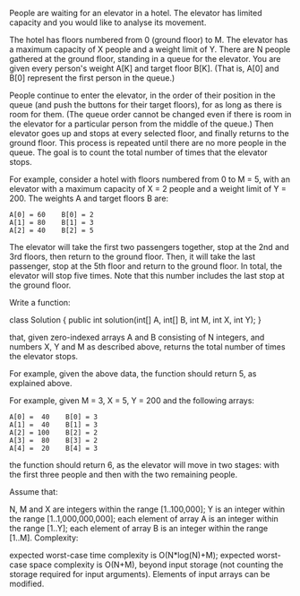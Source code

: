 People are waiting for an elevator in a hotel. The elevator has limited capacity and you would like to analyse its movement.

The hotel has floors numbered from 0 (ground floor) to M. The elevator has a maximum capacity of X people and a weight limit of Y. There are N people gathered at the ground floor, standing in a queue for the elevator. You are given every person's weight A[K] and target floor B[K]. (That is, A[0] and B[0] represent the first person in the queue.)

People continue to enter the elevator, in the order of their position in the queue (and push the buttons for their target floors), for as long as there is room for them. (The queue order cannot be changed even if there is room in the elevator for a particular person from the middle of the queue.) Then elevator goes up and stops at every selected floor, and finally returns to the ground floor. This process is repeated until there are no more people in the queue. The goal is to count the total number of times that the elevator stops.

For example, consider a hotel with floors numbered from 0 to M = 5, with an elevator with a maximum capacity of X = 2 people and a weight limit of Y = 200. The weights A and target floors B are:

    A[0] = 60    B[0] = 2
    A[1] = 80    B[1] = 3
    A[2] = 40    B[2] = 5
The elevator will take the first two passengers together, stop at the 2nd and 3rd floors, then return to the ground floor. Then, it will take the last passenger, stop at the 5th floor and return to the ground floor. In total, the elevator will stop five times. Note that this number includes the last stop at the ground floor.

Write a function:

class Solution { public int solution(int[] A, int[] B, int M, int X, int Y); }

that, given zero-indexed arrays A and B consisting of N integers, and numbers X, Y and M as described above, returns the total number of times the elevator stops.

For example, given the above data, the function should return 5, as explained above.

For example, given M = 3, X = 5, Y = 200 and the following arrays:

    A[0] =  40    B[0] = 3
    A[1] =  40    B[1] = 3
    A[2] = 100    B[2] = 2
    A[3] =  80    B[3] = 2
    A[4] =  20    B[4] = 3
the function should return 6, as the elevator will move in two stages: with the first three people and then with the two remaining people.

Assume that:

N, M and X are integers within the range [1..100,000];
Y is an integer within the range [1..1,000,000,000];
each element of array A is an integer within the range [1..Y];
each element of array B is an integer within the range [1..M].
Complexity:

expected worst-case time complexity is O(N*log(N)+M);
expected worst-case space complexity is O(N+M), beyond input storage (not counting the storage required for input arguments).
Elements of input arrays can be modified.

